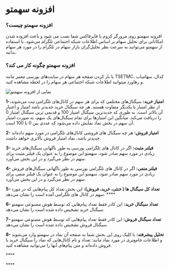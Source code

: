 # افزونه سهمتو

### افزونه سهمتو چیست؟

افزونه سهمتو روی مرورگر کروم یا فایرفاکس شما نصب می شود و باعث افزوده شدن امکاناتی برای تحلیل سهام بر اساس اطلاعات شبکه‌ اجتماعی تلگرام می‌شود. با استفاده از سهمتو می‌توانید به سرعت نظر تحلیل‌گران بازار سهام در تلگرام را در مورد هر سهام بدانید.

### افزونه سهمتو چگونه کار می کند؟

با باز کردن صفحه هر سهام در سایت‌های بورسی معتبر مانند TSETMC، کدال، سهامیاب و رهاورد میتوانید اطلاعات شبکه اجتماعی هر سهام را در لحظه مشاهده کنید. 

![&#x646;&#x645;&#x627;&#x6CC;&#x6CC; &#x627;&#x632; &#x627;&#x641;&#x632;&#x648;&#x646;&#x647; &#x633;&#x647;&#x645;&#x62A;&#x648;](/img/afzwnh-shmtw.png)

**1-امتیاز خرید:** سیگنال‌های مختلفی که برای هر سهم در کانال‌های تلگرامی ثبت می‌شوند، از نظر امتیاز با یکدیگر متفاوت هستند. هر چه سیگنال خرید جدیدتر باشد امتیاز و اعتبار آن بالاتر است، به طوری که جدیدترین سیگنال امتیاز 100 و قدیمی ترین سیگنال امتیاز 0 را دریافت می‌کند. میانگین این امتیازها برای تمام سیگنال‌های یک سهم، به صورت امتیاز آن سهم در بخش نماد نمایش داده می‌شود که عددی بین 0 تا 100 است.

**2- امتیاز فروش:** هر چه سیگنال های فروشی کانال‌های تلگرامی در مورد سهم داده‌اند جدیدتر باشد، نماد امتیاز فروش بالاتری خواهد داشت.

**3- فیلتر مثبت:** اگر در کانال های تلگرامی بورسی به طور ناگهانی سیگنال‌های خرید زیادی در مورد سهم صادر شود، سهمتو این موضوع را به عنوان یک فیلتر مثبت برای سهم در نظر می‌گیرد و در این بخش می‌آورد.

**4- فیلتر منفی:** اگر در کانال های تلگرامی بورسی به طور ناگهانی سیگنال‌های فروش زیادی در مورد سهم صادر شود، سهمتو این موضوع را به عنوان یک فیلتر منفی برای سهم در نظر می‌گیرد و در این بخش می‌آورد.

**5- تعداد کل سیگنال ها \( خنثی، خرید، فروش\):** این بخش تعداد کل پیام‌هایی که در مورد سهم در کانال های تلگرامی آمده است را نشان می‌دهد. ****

**6- تعداد سیگنال خرید:** این کادر فقط تعداد پیام‌هایی که توسط هوش مصنوعی سهمتو سیگنال خرید تشخیص داده شده است را نشان می‌دهد.

**7- تعداد سیگنال فروش:** این کادر فقط تعداد پیام‌هایی که توسط هوش مصنوعی سهمتو سیگنال فروش تشخیص داده شده است را نشان می‌دهد.

**8- تحلیل پیشرفته:** با کلیک روی این بخش شما به صفحه آن نماد در سهمتو وارد می‌شوید و اطلاعات جامع‌تری در مورد نماد مانند: تعداد و نام کانال‌هایی که نماد را سیگنال خرید یا فروش داده‌اند و متن پیام‌های آنها را می‌توانید مشاهده کنید. 

\*\*\*\*

\*\*\*\*


